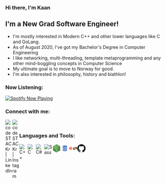 ### Hi there, I'm Kaan 

## I'm a New Grad Software Engineer!
- I'm mostly interested in Modern C++ and other lower languages like C and GoLang.
- As of August 2020, I've got my Bachelor's Degree in Computer Engineering
- I like networking, multi-threading, template metaprogramming and any other mind-boggling concepts in Computer Science
- My ultimate goal is to move to Norway for good.
- I'm also interested in philosophy, history and biathlon!

### Now Listening:
[<img src="https://novatorem-snowy.vercel.app /api/spotify" alt="Spotify Now Playing" width=350 />](https://open.spotify.com/user/1246655277)

### Connect with me:

[<img align="left" alt="codeSTACKr | LinkedIn" width="22px" src="https://cdn.jsdelivr.net/npm/simple-icons@v3/icons/linkedin.svg" />][linkedin]
[<img align="left" alt="codeSTACKr | Instagram" width="22px" src="https://cdn.jsdelivr.net/npm/simple-icons@v3/icons/instagram.svg" />][instagram]

<br />

### Languages and Tools:

<img align="left" alt="C++" width="26px" src="https://raw.githubusercontent.com/isocpp/logos/master/cpp_logo.png" />
<img align="left" alt="C" width="26px" src="https://camo.githubusercontent.com/d69b1b951fa803f802c654ddfdebe3395320c886/68747470733a2f2f696d67322e66726565706e672e65732f32303138303430352f646f652f6b697373706e672d7468652d632d70726f6772616d6d696e672d6c616e67756167652d636f6d70757465722d70726f6772616d6d696e672d636f2d70726f6772616d6d65722d35616336626438333039396239372e313637323036393631353232393734303833303339342e6a7067" />
<img align="left" alt="C#" width="26px" src="https://camo.githubusercontent.com/0617f4657fef12e8d16db45b8d73def73144b09f/68747470733a2f2f646576656c6f7065722e6665646f726170726f6a6563742e6f72672f7374617469632f6c6f676f2f6373686172702e706e67" />
<img align="left" alt="Sass" width="26px" src="https://camo.githubusercontent.com/98ed65187a84ecf897273d9fa18118ce45845057/68747470733a2f2f7261772e6769746875622e636f6d2f676f6c616e672d73616d706c65732f676f706865722d766563746f722f6d61737465722f676f706865722e706e67" />
<img align="left" alt="Node.js" width="26px" src="https://raw.githubusercontent.com/github/explore/80688e429a7d4ef2fca1e82350fe8e3517d3494d/topics/nodejs/nodejs.png" />
<img align="left" alt="SQL" width="26px" src="https://raw.githubusercontent.com/github/explore/80688e429a7d4ef2fca1e82350fe8e3517d3494d/topics/sql/sql.png" />
<img align="left" alt="Git" width="26px" src="https://raw.githubusercontent.com/github/explore/80688e429a7d4ef2fca1e82350fe8e3517d3494d/topics/git/git.png" />
<img align="left" alt="GitHub" width="26px" src="https://raw.githubusercontent.com/github/explore/78df643247d429f6cc873026c0622819ad797942/topics/github/github.png" />

<br />
<br />

[instagram]: https://instagram.com/kaan.fresh
[linkedin]: https://linkedin.com/in/bedir-kaan-taze
